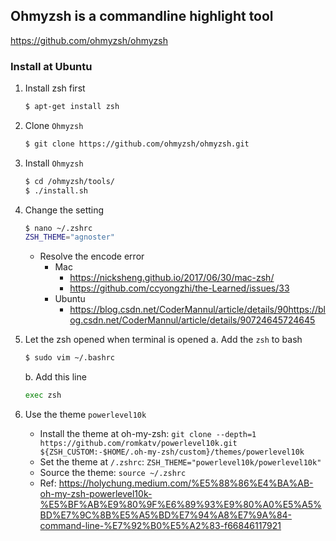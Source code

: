 ## Ohmyzsh is a commandline highlight tool
https://github.com/ohmyzsh/ohmyzsh

### Install at Ubuntu

1. Install zsh first
    ``` bash
    $ apt-get install zsh 
    ```
2. Clone `Ohmyzsh` 
    ``` bash
    $ git clone https://github.com/ohmyzsh/ohmyzsh.git
    ```
3. Install `Ohmyzsh`
    ``` bash
    $ cd /ohmyzsh/tools/
    $ ./install.sh
    ```
4. Change the setting
    ``` bash
    $ nano ~/.zshrc
    ZSH_THEME="agnoster"
    ```
    - Resolve the encode error
        -  Mac
            - https://nicksheng.github.io/2017/06/30/mac-zsh/
            - https://github.com/ccyongzhi/the-Learned/issues/33
        - Ubuntu
            - https://blog.csdn.net/CoderMannul/article/details/90https://blog.csdn.net/CoderMannul/article/details/90724645724645

5. Let the zsh opened when terminal is opened
    a. Add the `zsh` to bash
    ``` bash
    $ sudo vim ~/.bashrc
    ``` 
    b. Add this line
    ``` bash
    exec zsh
    ```
6. Use the theme `powerlevel10k`
    - Install the theme at oh-my-zsh: `git clone --depth=1 https://github.com/romkatv/powerlevel10k.git ${ZSH_CUSTOM:-$HOME/.oh-my-zsh/custom}/themes/powerlevel10k`
    - Set the theme at `/.zshrc`: `ZSH_THEME="powerlevel10k/powerlevel10k"`
    - Source the theme: `source ~/.zshrc`
    - Ref: https://holychung.medium.com/%E5%88%86%E4%BA%AB-oh-my-zsh-powerlevel10k-%E5%BF%AB%E9%80%9F%E6%89%93%E9%80%A0%E5%A5%BD%E7%9C%8B%E5%A5%BD%E7%94%A8%E7%9A%84-command-line-%E7%92%B0%E5%A2%83-f66846117921 
    

